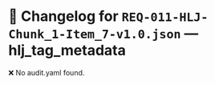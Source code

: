 # 📝 Changelog for `REQ-011-HLJ-Chunk_1-Item_7-v1.0.json` — **hlj_tag_metadata**

❌ No audit.yaml found.
